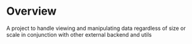 # Overview

A project to handle viewing and manipulating data regardless of size or scale
in conjunction with other external backend and utils